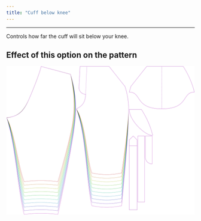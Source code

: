 ```yaml
---
title: "Cuff below knee"
---
```


***

Controls how far the cuff will sit below your knee.

## Effect of this option on the pattern

![This image shows the effect of this option by superimposing several variants that have a different value for this option](cornelius_bandbelowknee_sample.svg "Effect of this option on the pattern")
